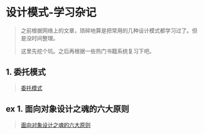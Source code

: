 # 设计模式-学习杂记

> 之前根据网络上的文章，琐碎地算是把常用的几种设计模式都学习过了。但是没时间整理。
>
> 这里先挖个坑。之后再根据一些热门书籍系统复习下吧。

## 1. 委托模式

> [委托模式](https://www.jianshu.com/p/e7a5f0e45862)

## ex 1. 面向对象设计之魂的六大原则

> [面向对象设计之魂的六大原则](https://zhuanlan.zhihu.com/p/58092071)
